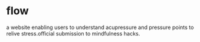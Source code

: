# flow
a website enabling users to understand acupressure and pressure points to relive stress.official submission to mindfulness  hacks.
